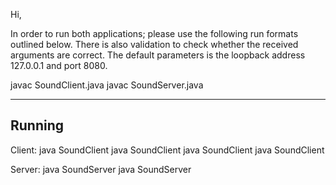 Hi,

In order to run both applications; please use the following run formats outlined below.
There is also validation to check whether the received arguments are correct. The default parameters is the loopback address 127.0.0.1 and port 8080.

javac SoundClient.java
javac SoundServer.java


--------------------------------------------------------------
Running
--------------------------------------------------------------
Client:
java SoundClient <ip-address> <port>
java SoundClient <ip-address>
java SoundClient <port>
java SoundClient

Server:
java SoundServer <port>
java SoundServer